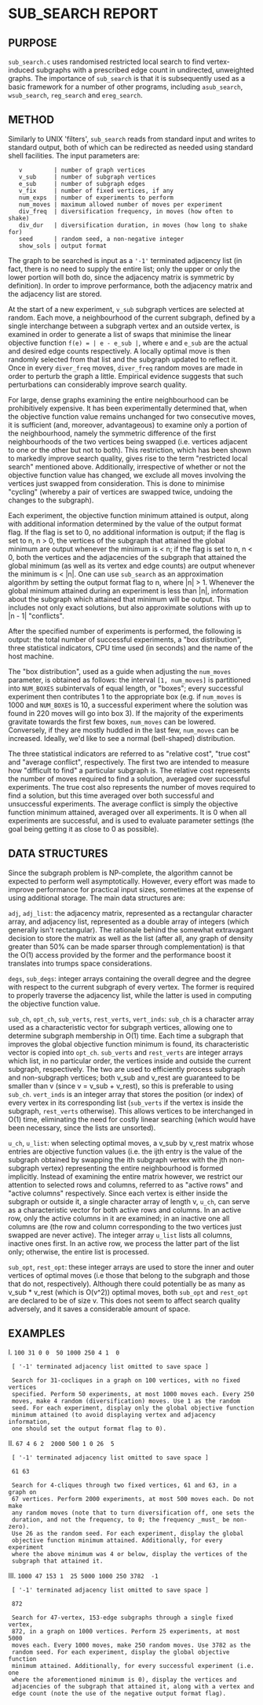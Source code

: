 # SUB\_SEARCH REPORT

## PURPOSE
`sub_search.c` uses randomised restricted local search to find vertex-induced 
subgraphs with a prescribed edge count in undirected, unweighted graphs. The
importance of `sub_search` is that it is subsequently used as a basic framework
for a number of other programs, including `asub_search`, `wsub_search`, `reg_search` and `ereg_search`.

## METHOD
Similarly to UNIX 'filters', `sub_search` reads from standard input and writes to standard output, both of which can be redirected as needed using standard shell facilities. The input parameters are:

```
   v         | number of graph vertices
   v_sub     | number of subgraph vertices 
   e_sub     | number of subgraph edges 
   v_fix     | number of fixed vertices, if any
   num_exps  | number of experiments to perform
   num_moves | maximum allowed number of moves per experiment
   div_freq  | diversification frequency, in moves (how often to shake)
   div_dur   | diversification duration, in moves (how long to shake for)
   seed      | random seed, a non-negative integer
   show_sols | output format
```

The graph to be searched is input as a `'-1'` terminated adjacency list (in fact, there is no need to supply the entire list; only the upper or only the lower 
portion will both do, since the adjacency matrix is symmetric by definition). 
In order to improve performance, both the adjacency matrix and the adjacency 
list are stored. 

At the start of a new experiment, `v_sub` subgraph vertices are selected at 
random. Each move, a neighbourhood of the current subgraph, defined by a 
single interchange between a subgraph vertex and an outside vertex, is examined
in order to generate a list of swaps that minimise the linear objective 
function `f(e) = | e - e_sub |`, where `e` and `e_sub` are the actual and desired edge counts respectively. A locally optimal move is then randomly selected from that list and the subgraph updated to reflect it. Once in every `diver_freq` 
moves, `diver_freq` random moves are made in order to perturb the graph a little. Empirical evidence suggests that such perturbations can considerably improve 
search quality. 

For large, dense graphs examining the entire neighbourhood can
be prohibitively expensive. It has been experimentally determined that, when 
the objective function value remains unchanged for two consecutive moves, it is
sufficient (and, moreover, advantageous) to examine only a portion of the 
neighbourhood, namely the symmetric difference of the first neighbourhoods of 
the two vertices being swapped (i.e. vertices adjacent to one or the other but
not to both). This restriction, which has been shown to markedly improve search
quality, gives rise to the term "restricted local search" mentioned above. 
Additionally, irrespective of whether or not the objective function value has 
changed, we exclude all moves involving the vertices just swapped from 
consideration. This is done to minimise "cycling" (whereby a pair of vertices 
are swapped twice, undoing the changes to the subgraph). 

Each experiment, the objective function minimum attained is output, along with 
additional information determined by the value of the output format flag.
If the flag is set to 0, no additional information is output; if the flag is 
set to n, n > 0, the vertices of the subgraph that attained the global minimum
are output whenever the minimum is < n; if the flag is set to n, n < 0, both 
the vertices and the adjacencies of the subgraph that attained the global 
minimum (as well as its vertex and edge counts) are output whenever the minimum
is < |n|. One can use `sub_search` as an approximation algorithm by setting the
output format flag to n, where |n| > 1. Whenever the global minimum attained 
during an experiment is less than |n|, information about the subgraph which 
attained that minimum will be output. This includes not only exact solutions, 
but also approximate solutions with up to |n - 1| "conflicts". 

After the specified number of experiments is performed, the following is 
output: the total number of successful experiments, a "box distribution", 
three statistical indicators, CPU time used (in seconds) and the name of the 
host machine. 

The "box distribution", used as a guide when adjusting the 
`num_moves` parameter, is obtained as follows: the interval `[1, num_moves]` is 
partitioned into `NUM_BOXES` subintervals of equal length, or "boxes"; every 
successful experiment then contributes 1 to the appropriate box (e.g. if 
`num_moves` is 1000 and `NUM_BOXES` is 10, a successful experiment where the 
solution was found in 220 moves will go into box 3). If the majority of the 
experiments gravitate towards the first few boxes, `num_moves` can be lowered. 
Conversely, if they are mostly huddled in the last few, `num_moves` can be 
increased. Ideally, we'd like to see a normal (bell-shaped) distribution. 

The three statistical indicators are referred to as "relative cost", "true cost" and "average conflict", respectively. The first two are intended to measure how
"difficult to find" a particular subgraph is. The relative cost represents the
number of moves required to find a solution, averaged over successful 
experiments. The true cost also represents the number of moves required to find
a solution, but this time averaged over both successful and unsuccessful 
experiments. The average conflict is simply the objective function minimum 
attained, averaged over all experiments. It is 0 when all experiments are 
successful, and is used to evaluate parameter settings (the goal being getting 
it as close to 0 as possible).

## DATA STRUCTURES
Since the subgraph problem is NP-complete, the algorithm cannot be expected 
to perform well asymptotically. However, every effort was made to improve 
performance for practical input sizes, sometimes at the expense of using 
additional storage. The main data structures are:

`adj`, `adj_list`: the adjacency matrix, represented as a rectangular character 
array, and adjacency list, represented as a double array of integers (which 
generally isn't rectangular). The rationale behind the somewhat extravagant 
decision to store the matrix as well as the list (after all, any graph of 
density greater than 50% can be made sparser through complementation) is that 
the O(1) access provided by the former and the performance boost it translates
into trumps space considerations.

`degs`, `sub_degs`: integer arrays containing the overall degree and the degree 
with respect to the current subgraph of every vertex. The former is required
to properly traverse the adjacency list, while the latter is used in computing
the objective function value.

`sub_ch`, `opt_ch`, `sub_verts`, `rest_verts`, `vert_inds`: `sub_ch` is a character array used as a characteristic vector for subgraph vertices, allowing one to
determine subgraph membership in O(1) time. Each time a subgraph that improves
the global objective function minimum is found, its characteristic vector is 
copied into `opt_ch`. `sub_verts` and `rest_verts` are integer arrays which list, in no particular order, the vertices inside and outside the current subgraph, 
respectively. The two are used to efficiently process subgraph and non-subgraph
vertices; both v\_sub and v\_rest are guaranteed to be smaller than v (since 
v = v\_sub + v\_rest), so this is preferable to using `sub_ch`. `vert_inds` is an integer array that stores the position (or index) of every vertex in its 
corresponding list (`sub_verts` if the vertex is inside the subgraph, `rest_verts` otherwise). This allows vertices to be interchanged in O(1) time, eliminating
the need for costly linear searching (which would have been necessary, since
the lists are unsorted).

`u_ch`, `u_list`: when selecting optimal moves, a v\_sub by v\_rest matrix whose entries are objective function values (i.e. the ijth entry is the value
of the subgraph obtained by swapping the ith subgraph vertex with the jth non-
subgraph vertex) representing the entire neighbourhood is formed implicitly.
Instead of examining the entire matrix however, we restrict our attention to
selected rows and columns, referred to as "active rows" and "active columns"
respectively. Since each vertex is either inside the subgraph or outside it,
a single character array of length v, `u_ch`, can serve as a characteristic 
vector for both active rows and columns. In an active row, only the active 
columns in it are examined; in an inactive one all columns are (the row and 
column corresponding to the two vertices just swapped are never active). The 
integer array `u_list` lists all columns, inactive ones first. In an active row,
we process the latter part of the list only; otherwise, the entire list
is processed.

`sub_opt`, `rest_opt`: these integer arrays are used to store the inner and 
outer vertices of optimal moves (i.e those that belong to the subgraph and 
those that do not, respectively). Although there could potentially be as many
as v\_sub * v\_rest (which is O(v^2)) optimal moves, both `sub_opt` and `rest_opt` are declared to be of size v. This does not seem to affect search quality 
adversely, and it saves a considerable amount of space.

## EXAMPLES
I.   `100 31 0 0  50 1000 250 4 1  0` 

     [ '-1' terminated adjacency list omitted to save space ]
   
     Search for 31-cocliques in a graph on 100 vertices, with no fixed vertices
     specified. Perform 50 experiments, at most 1000 moves each. Every 250 
     moves, make 4 random (diversification) moves. Use 1 as the random 
     seed. For each experiment, display only the global objective function 
     minimum attained (to avoid displaying vertex and adjacency information, 
     one should set the output format flag to 0).

II.  `67 4 6 2  2000 500 1 0 26  5` 

     [ '-1' terminated adjacency list omitted to save space ]
     
     61 63

     Search for 4-cliques through two fixed vertices, 61 and 63, in a graph on
     67 vertices. Perform 2000 experiments, at most 500 moves each. Do not make
     any random moves (note that to turn diversification off, one sets the
     duration, and not the frequency, to 0; the frequency _must_ be non-zero). 
     Use 26 as the random seed. For each experiment, display the global 
     objective function minimum attained. Additionally, for every experiment 
     where the above minimum was 4 or below, display the vertices of the 
     subgraph that attained it. 

III. `1000 47 153 1  25 5000 1000 250 3782  -1`

     [ '-1' terminated adjacency list omitted to save space ]

     872

     Search for 47-vertex, 153-edge subgraphs through a single fixed vertex,
     872, in a graph on 1000 vertices. Perform 25 experiments, at most 5000
     moves each. Every 1000 moves, make 250 random moves. Use 3782 as the 
     random seed. For each experiment, display the global objective function 
     minimum attained. Additionally, for every successful experiment (i.e. one
     where the aforementioned minimum is 0), display the vertices and 
     adjacencies of the subgraph that attained it, along with a vertex and 
     edge count (note the use of the negative output format flag).
